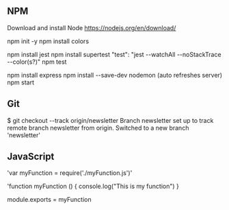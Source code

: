 ## NPM 
Download and install Node https://nodejs.org/en/download/ 

npm init -y
npm install colors

npm install jest
npm install supertest
    "test": "jest --watchAll --noStackTrace --color(s?)"
    npm test

npm install express
npm install --save-dev nodemon (auto refreshes server)
    npm start


## Git
$ git checkout --track origin/newsletter
Branch newsletter set up to track remote branch newsletter from origin.
Switched to a new branch 'newsletter'

## JavaScript
'var myFunction = require('./myFunction.js')'

'function myFunction () {
    console.log("This is my function")
}

module.exports = myFunction
